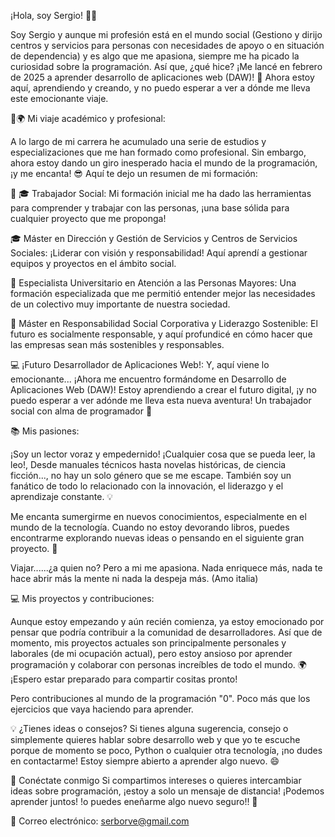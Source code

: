 ¡Hola, soy Sergio! 👋✨

Soy Sergio y aunque mi profesión está en el mundo social (Gestiono y dirijo centros y servicios para personas con necesidades de apoyo o en situación de dependencia) y es algo que me apasiona, siempre me ha picado la curiosidad sobre la programación. Así que, ¿qué hice? ¡Me lancé en febrero de 2025 a aprender desarrollo de aplicaciones web (DAW)! 🚀 Ahora estoy aquí, aprendiendo y creando, y no puedo esperar a ver a dónde me lleva este emocionante viaje.

🌟🌍 Mi viaje académico y profesional:

A lo largo de mi carrera he acumulado una serie de estudios y especializaciones que me han formado como profesional. Sin embargo, ahora estoy dando un giro inesperado hacia el mundo de la programación, ¡y me encanta! 😎 Aquí te dejo un resumen de mi formación:

👨 🎓 Trabajador Social: Mi formación inicial me ha dado las herramientas para comprender y trabajar con las personas, ¡una base sólida para cualquier proyecto que me proponga!

🎓 Máster en Dirección y Gestión de Servicios y Centros de Servicios Sociales: ¡Liderar con visión y responsabilidad! Aquí aprendí a gestionar equipos y proyectos en el ámbito social.

👵 Especialista Universitario en Atención a las Personas Mayores: Una formación especializada que me permitió entender mejor las necesidades de un colectivo muy importante de nuestra sociedad.

🌱 Máster en Responsabilidad Social Corporativa y Liderazgo Sostenible: El futuro es socialmente responsable, y aquí profundicé en cómo hacer que las empresas sean más sostenibles y responsables.

💻 ¡Futuro Desarrollador de Aplicaciones Web!: Y, aquí viene lo emocionante... ¡Ahora me encuentro formándome en Desarrollo de Aplicaciones Web (DAW)! Estoy aprendiendo a crear el futuro digital, ¡y no puedo esperar a ver adónde me lleva esta nueva aventura! Un trabajador social con alma de programador 🌟

📚 Mis pasiones:

¡Soy un lector voraz y empedernido! ¡Cualquier cosa que se pueda leer, la leo!, Desde manuales técnicos hasta novelas históricas, de ciencia ficción..., no hay un solo género que se me escape. También soy un fanático de todo lo relacionado con la innovación, el liderazgo y el aprendizaje constante. 💡

Me encanta sumergirme en nuevos conocimientos, especialmente en el mundo de la tecnología. Cuando no estoy devorando libros, puedes encontrarme explorando nuevas ideas o pensando en el siguiente gran proyecto. 🤔

Viajar......¿a quien no? Pero a mi me apasiona. Nada enriquece más, nada te hace abrir más la mente ni nada la despeja más. (Amo italia)

💻 Mis proyectos y contribuciones:

Aunque estoy empezando y aún recién comienza, ya estoy emocionado por pensar que podría contribuir a la comunidad de desarrolladores. Así que de momento, mis proyectos actuales son principalmente personales y laborales (de mi ocupación actual), pero estoy ansioso por aprender programación y colaborar con personas increíbles de todo el mundo. 🌍 ¡Espero estar preparado para compartir cositas pronto!

Pero contribuciones al mundo de la programación "0". Poco más que los ejercicios que vaya haciendo para aprender.

💡 ¿Tienes ideas o consejos? Si tienes alguna sugerencia, consejo o simplemente quieres hablar sobre desarrollo web y que yo te escuche porque de momento se poco, Python o cualquier otra tecnología, ¡no dudes en contactarme! Estoy siempre abierto a aprender algo nuevo. 😄

🤝 Conéctate conmigo Si compartimos intereses o quieres intercambiar ideas sobre programación, ¡estoy a solo un mensaje de distancia! ¡Podemos aprender juntos! !o puedes eneñarme algo nuevo seguro!! 💬

📩 Correo electrónico: serborve@gmail.com
